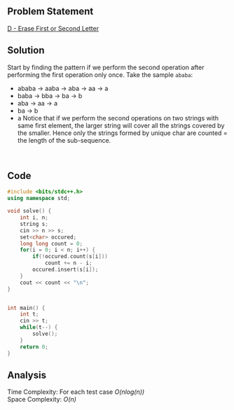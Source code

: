 ## Problem Statement
[D - Erase First or Second Letter](https://codeforces.com/problemset/problem/1917/B)

## Solution
Start by finding the pattern if we perform the second operation after performing the first operation only once. Take the sample `ababa`:
+ ababa -> aaba -> aba -> aa -> a
+ baba -> bba -> ba -> b
+ aba -> aa -> a
+ ba -> b
+ a
Notice that if we perform the second operations on two strings with same first element, the larger string will cover all the strings covered by the smaller. Hence only the strings formed by unique char are counted = the length of the sub-sequence.
<br>

## Code
```cpp
#include <bits/stdc++.h>
using namespace std;

void solve() {
    int i, n;
    string s;
    cin >> n >> s;
    set<char> occured;
    long long count = 0;
    for(i = 0; i < n; i++) {
        if(!occured.count(s[i]))
            count += n - i;
        occured.insert(s[i]);
    }
    cout << count << "\n";
}


int main() {
    int t;
    cin >> t;
    while(t--) {
        solve();
    }
    return 0;
}
```

## Analysis
Time Complexity: For each test case <i>O(nlog(n))</i>
<br>
Space Complexity: <i>O(n)</i>
